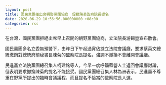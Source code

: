 ```yaml
---
layout: post
title: 國民黨團拒出席朝野黨團協商　促撤陳菊監察院長提名
date: 2020-06-29 10:56:56.000000000 +08:00
categories: rss
---
```


在台灣，國民黨團拒絕出席早上召開的朝野黨團協商，立法院長游錫堃宣布散會。

國民黨團多名立委無預警下，由昨日下午起通宵佔據立法院會議廳，要求蔡英文總統撤銷對總統府前秘書長陳菊的監察院長提名，強調不撤換不會離開會議廳。

民進黨立法院黨團總召集人柯建銘等人，今早一度呼籲藍營人士返回會議廳討論，但表明要求撤換陳菊的提名不能接受。國民黨團總召集人林為洲表示，民進黨不尊重在野黨所提出的臨時會議議程，而且提名不恰當的監察院長人選。
